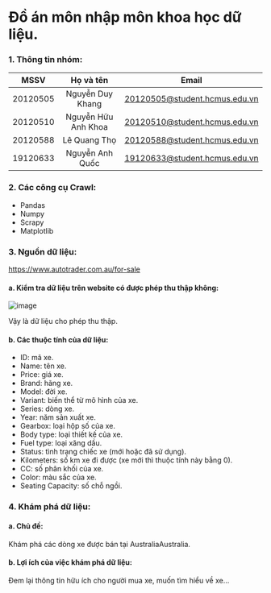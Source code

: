 # Đồ án môn nhập môn khoa học dữ liệu.
                    
### 1. Thông tin nhóm:

| MSSV  | Họ và tên  | Email |
| :------------: |:---------------:| :-----:|
| 20120505      | Nguyễn Duy Khang | 20120505@student.hcmus.edu.vn |
| 20120510      | Nguyễn Hữu Anh Khoa | 20120510@student.hcmus.edu.vn |
| 20120588 | Lê Quang Thọ |  20120588@student.hcmus.edu.vn | 
| 19120633 | Nguyễn Anh Quốc |  19120633@student.hcmus.edu.vn | 

### 2. Các công cụ Crawl:
- Pandas
- Numpy
- Scrapy
- Matplotlib
### 3. Nguồn dữ liệu: 
https://www.autotrader.com.au/for-sale
#### a. Kiểm tra dữ liệu trên website có được phép thu thập không:
![image](https://user-images.githubusercontent.com/88161462/201820502-1e8da585-206d-4adf-a51d-8ba238e2f3f3.png)

Vậy là dữ liệu cho phép thu thập.
#### b. Các thuộc tính của dữ liệu:
- ID: mã xe.
- Name: tên xe.
- Price: giá xe.
- Brand: hãng xe.
- Model: đời xe.
- Variant: biến thể từ mô hình của xe.
- Series: dòng xe.
- Year: năm sản xuất xe.
- Gearbox: loại hộp số của xe.
- Body type: loại thiết kế của xe.
- Fuel type: loại xăng dầu.
- Status: tình trạng chiếc xe (mới hoặc đã sử dụng).
- Kilometers: số km xe đi được (xe mới thì thuộc tính này bằng 0).
- CC: số phân khối của xe.
- Color: màu sắc của xe.
- Seating Capacity: số chỗ ngồi.
### 4. Khám phá dữ liệu:
#### a. Chủ đề: 
Khám phá các dòng xe được bán tại AustraliaAustralia.
#### b. Lợi ích của việc khám phá dữ liệu:
Đem lại thông tin hữu ích cho người mua xe, muốn tìm hiểu về xe...

